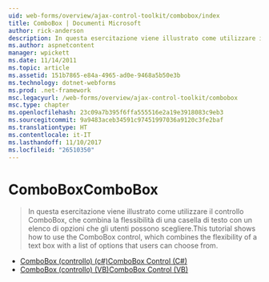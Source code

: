 ```yaml
---
uid: web-forms/overview/ajax-control-toolkit/combobox/index
title: ComboBox | Documenti Microsoft
author: rick-anderson
description: In questa esercitazione viene illustrato come utilizzare il controllo ComboBox, che combina la flessibilità di una casella di testo con un elenco di opzioni che gli utenti possono scegliere.
ms.author: aspnetcontent
manager: wpickett
ms.date: 11/14/2011
ms.topic: article
ms.assetid: 151b7865-e84a-4965-ad0e-9468a5b50e3b
ms.technology: dotnet-webforms
ms.prod: .net-framework
msc.legacyurl: /web-forms/overview/ajax-control-toolkit/combobox
msc.type: chapter
ms.openlocfilehash: 23c09a7b395f6ffa555516e2a19e3918083c9eb3
ms.sourcegitcommit: 9a9483aceb34591c97451997036a9120c3fe2baf
ms.translationtype: HT
ms.contentlocale: it-IT
ms.lasthandoff: 11/10/2017
ms.locfileid: "26510350"
---
```

<a name="combobox"></a><span data-ttu-id="fb71a-103">ComboBox</span><span class="sxs-lookup"><span data-stu-id="fb71a-103">ComboBox</span></span>
====================
> <span data-ttu-id="fb71a-104">In questa esercitazione viene illustrato come utilizzare il controllo ComboBox, che combina la flessibilità di una casella di testo con un elenco di opzioni che gli utenti possono scegliere.</span><span class="sxs-lookup"><span data-stu-id="fb71a-104">This tutorial shows how to use the ComboBox control, which combines the flexibility of a text box with a list of options that users can choose from.</span></span>


- [<span data-ttu-id="fb71a-105">ComboBox (controllo) (c#)</span><span class="sxs-lookup"><span data-stu-id="fb71a-105">ComboBox Control (C#)</span></span>](how-do-i-use-the-combobox-control-cs.md)
- [<span data-ttu-id="fb71a-106">ComboBox (controllo) (VB)</span><span class="sxs-lookup"><span data-stu-id="fb71a-106">ComboBox Control (VB)</span></span>](how-do-i-use-the-combobox-control-vb.md)
